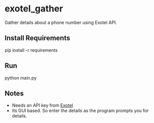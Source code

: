 exotel_gather
=============
Gather details about a phone number using Exotel API. 

## Install Requirements
pip install -r requirements


## Run
python main.py


## Notes
* Needs an API key from [Exotel](http://exotel.in/)
* Its GUI based. So enter the details as the program prompts you for details.


